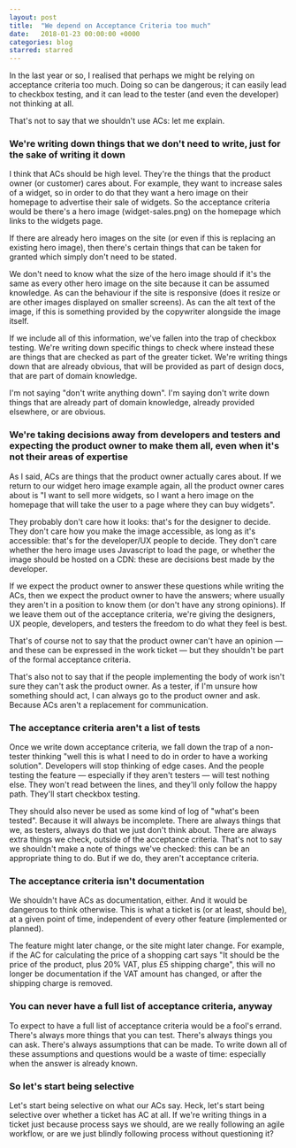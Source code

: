 ```yaml
---
layout: post
title:  "We depend on Acceptance Criteria too much"
date:   2018-01-23 00:00:00 +0000
categories: blog
starred: starred
---
```


In the last year or so, I realised that perhaps we might be relying on acceptance criteria too much. Doing so can be dangerous; it can easily lead to checkbox testing, and it can lead to the tester (and even the developer) not thinking at all.

That's not to say that we shouldn't use ACs: let me explain.

### We're writing down things that we don't need to write, just for the sake of writing it down


I think that ACs should be high level. They're the things that the product owner (or customer) cares about. For example, they want to increase sales of a widget, so in order to do that they want a hero image on their homepage to advertise their sale of widgets. So the acceptance criteria would be there's a hero image (widget-sales.png) on the homepage which links to the widgets page.

If there are already hero images on the site (or even if this is replacing an existing hero image), then there's certain things that can be taken for granted which simply don't need to be stated.

We don't need to know what the size of the hero image should if it's the same as every other hero image on the site because it can be assumed knowledge.
As can the behaviour if the site is responsive (does it resize or are other images displayed on smaller screens).
As can the alt text of the image, if this is something provided by the copywriter alongside the image itself.

If we include all of this information, we've fallen into the trap of checkbox testing. We're writing down specific things to check where instead these are things that are checked as part of the greater ticket. We're writing things down that are already obvious, that will be provided as part of design docs, that are part of domain knowledge.

I'm not saying "don't write anything down". I'm saying don't write down things that are already part of domain knowledge, already provided elsewhere, or are obvious.

### We're taking decisions away from developers and testers and expecting the product owner to make them all, even when it's not their areas of expertise

As I said, ACs are things that the product owner actually cares about. If we return to our widget hero image example again, all the product owner cares about is "I want to sell more widgets, so I want a hero image on the homepage that will take the user to a page where they can buy widgets".

They probably don't care how it looks: that's for the designer to decide. They don't care how you make the image accessible, as long as it's accessible: that's for the developer/UX people to decide. They don't care whether the hero image uses Javascript to load the page, or whether the image should be hosted on a CDN: these are decisions best made by the developer.

If we expect the product owner to answer these questions while writing the ACs, then we expect the product owner to have the answers; where usually they aren't in a position to know them (or don't have any strong opinions). If we leave them out of the acceptance criteria, we're giving the designers, UX people, developers, and testers the freedom to do what they feel is best.

That's of course not to say that the product owner can't have an opinion — and these can be expressed in the work ticket — but they shouldn't be part of the formal acceptance criteria.

That's also not to say that if the people implementing the body of work isn't sure they can't ask the product owner. As a tester, if I'm unsure how something should act, I can always go to the product owner and ask. Because ACs aren't a replacement for communication.

### The acceptance criteria aren't a list of tests

Once we write down acceptance criteria, we fall down the trap of a non-tester thinking "well this is what I need to do in order to have a working solution". Developers will stop thinking of edge cases. And the people testing the feature — especially if they aren't testers — will test nothing else. They won't read between the lines, and they'll only follow the happy path. They'll start checkbox testing.

They should also never be used as some kind of log of "what's been tested". Because it will always be incomplete. There are always things that we, as testers, always do that we just don't think about. There are always extra things we check, outside of the acceptance criteria. That's not to say we shouldn't make a note of things we've checked: this can be an appropriate thing to do. But if we do, they aren't acceptance criteria.

### The acceptance criteria isn't documentation

We shouldn't have ACs as documentation, either. And it would be dangerous to think otherwise. This is what a ticket is (or at least, should be), at a given point of time, independent of every other feature (implemented or planned).

The feature might later change, or the site might later change. For example, if the AC for calculating the price of a shopping cart says "It should be the price of the product, plus 20% VAT, plus £5 shipping charge", this will no longer be documentation if the VAT amount has changed, or after the shipping charge is removed.

### You can never have a full list of acceptance criteria, anyway

To expect to have a full list of acceptance criteria would be a fool's errand. There's always more things that you can test. There's always things you can ask. There's always assumptions that can be made. To write down all of these assumptions and questions would be a waste of time: especially when the answer is already known.

### So let's start being selective

Let's start being selective on what our ACs say. Heck, let's start being selective over whether a ticket has AC at all. If we're writing things in a ticket just because process says we should, are we really following an agile workflow, or are we just blindly following process without questioning it?